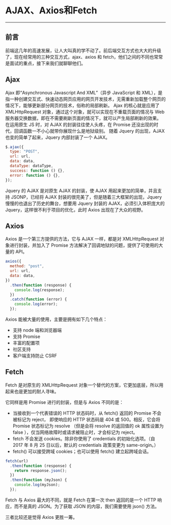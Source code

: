 # AJAX、Axios和Fetch

---

## 前言

前端这几年的高速发展，让人大叫真的学不动了。前后端交互方式也大大的升级了，现在经常用的三种交互方式，ajax、axios 和 fetch，他们之间的不同也常常是面试的重点，接下来我们就聊聊他们。

## Ajax

Ajax 即“Asynchronous Javascript And XML”（异步 JavaScript 和 XML），是指一种创建交互式、快速动态网页应用的网页开发技术，无需重新加载整个网页的情况下，能够更新部分网页的技术，俗称的局部刷新。
Ajax 的核心就是应用了 XMLHttpRequest 对象，通过这个对象，就可以实现在不重载页面的情况与 Web 服务器交换数据，即在不需要刷新页面的情况下，就可以产生局部刷新的效果。
在运用原生 JS 时，对 AJAX 的封装往往使人头疼，在 Promise 还没出现的时代，回调函数一不小心就带你展现什么是地狱级别。
随着 Jquery 的出现，AJAX 也变的简单了起来，Jquery 内部封装了一个 AJAX。

```js
$.ajax({
  type: "POST",
  url: url,
  data: data,
  dataType: dataType,
  success: function () {},
  error: function () {},
});
```

Jquery 的 AJAX 是对原生 AJAX 的封装，使 AJAX 用起来更加的简单，并且支持 JSONP，已经将 AJAX 封装的很完美了，但是随着三大框架的出现，Jquery 慢慢的也退出了历史的舞台，想要用 Jquery 封装的 AJAX，必须引入体积庞大的 Jquery，这样很不利于项目的优化，此时 Axios 出现在了大众的视野。

## Axios

Axios 是一个第三方提供的方法，它与 AJAX 一样，都是对 XMLHttpRequest 对象进行封装，并加入了 Promise 方法解决了回调地狱的问题，提供了可使用的大量的 API。

```js
axios({
  method: "post",
  url: url,
  data: data,
})
  .then(function (response) {
    console.log(response);
  })
  .catch(function (error) {
    console.log(error);
  });
```

Axios 能被大量的使用，主要是拥有如下几个特点：

* 支持 node 端和浏览器端
* 支持 Promise
* 丰富的配置项
* 社区支持
* 客户端支持防止 CSRF

## Fetch

Fetch 是对原生的 XMLHttpRequest 对象一个替代的方案，它更加底层，所以用起来也是更加的耐人寻味。

它同样是用 Promise 进行的封装，但是与 Axios 不同的是：
* 当接收到一个代表错误的 HTTP 状态码时，从 fetch() 返回的 Promise 不会被标记为 reject， 即使响应的 HTTP 状态码是 404 或 500。相反，它会将 Promise 状态标记为 resolve （但是会将 resolve 的返回值的 ok 属性设置为 false ），仅当网络故障时或请求被阻止时，才会标记为 reject。
* fetch 不会发送 cookies。除非你使用了 credentials 的初始化选项。（自 2017 年 8 月 25 日以后，默认的 credentials 政策变更为 same-origin。）
* fetch() 可以接受跨域 cookies；也可以使用 fetch() 建立起跨域会话。

```js
fetch(url)
  .then(function (response) {
    return response.json();
  })
  .then(function (myJson) {
    console.log(myJson);
  });
```

Fetch 与 Axios 最大的不同，就是 Fetch 在第一次 then 返回的是一个 HTTP 响应，而不是真的 JSON。为了获取 JSON 的内容，我们需要使用 json() 方法。

三者比较还是觉得 Axios 更胜一筹。
